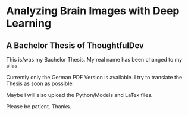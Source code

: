 # Analyzing Brain Images with Deep Learning
## A Bachelor Thesis of ThoughtfulDev

This is/was my Bachelor Thesis.
My real name has been changed to my alias.

Currently only the German PDF Version is available. I try to translate the Thesis as soon as possible.

Maybe i will also upload the Python/Models and LaTex files.

Please be patient. Thanks.